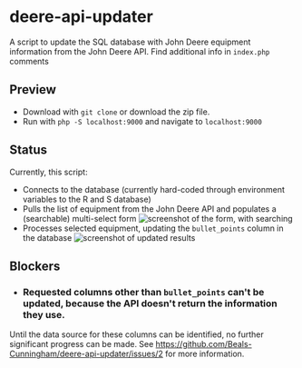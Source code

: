 # deere-api-updater
A script to update the SQL database with John Deere equipment information from the John Deere API.
Find additional info in `index.php` comments

## Preview
* Download with `git clone` or download the zip file.
* Run with `php -S localhost:9000` and navigate to `localhost:9000`

## Status
Currently, this script:
* Connects to the database (currently hard-coded through environment variables to the R and S database)
* Pulls the list of equipment from the John Deere API and populates a (searchable) multi-select form
![screenshot of the form, with searching](https://i.postimg.cc/bNk5BQQ1/Screenshot-2023-08-07-at-9-39-42-AM.png)
* Processes selected equipment, updating the `bullet_points` column in the database
![screenshot of updated results](https://i.postimg.cc/8c0TXLW2/Screenshot-2023-08-07-at-9-41-29-AM.png)

## Blockers
* ### Requested columns other than `bullet_points` can't be updated, because the API doesn't return the information they use.
 Until the data source for these columns can be identified, no further significant progress can be made. See https://github.com/Beals-Cunningham/deere-api-updater/issues/2 for more information.

